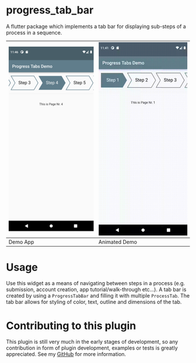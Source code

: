 # progress_tab_bar
A flutter package which implements a tab bar for displaying sub-steps of a process in a sequence.

<img src="https://raw.githubusercontent.com/underwhelmingToaster/progress_tab_bar/master/example/images/example1.png" width="400"/> |<img src="https://raw.githubusercontent.com/underwhelmingToaster/progress_tab_bar/master/example/images/example2.gif" width="400"/>
----------|----------
Demo App | Animated Demo

# Usage

Use this widget as a means of navigating between steps in a process (e.g. submission, account creation, app tutorial/walk-through etc...). 
A tab bar is created by using a `ProgressTabBar` and filling it with multiple `ProcessTab`. The tab bar allows for styling 
of color, text, outline and dimensions of the tab.

# Contributing to this plugin
This plugin is still very much in the early stages of development, so any contribution in form of
plugin development, examples or tests is greatly appreciated. See my [GitHub](https://github.com/underwhelmingToaster/progress_tab_bar) for more information.